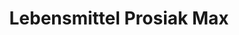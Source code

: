 ---
title: "Lebensmittel Prosiak Max"
url: /heidelberg/lebensmittel-prosiak-max/
shop: Lebensmittel
---